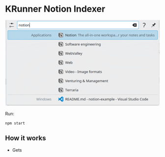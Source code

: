 # KRunner Notion Indexer

![](/src/screenshot_2023-03-06_16-38-50.png)

Run:

```
npm start
```

## How it works

- Gets 